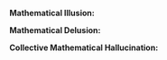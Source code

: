

**Mathematical Illusion:**


**Mathematical Delusion:**



**Collective Mathematical Hallucination:**
